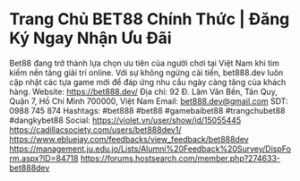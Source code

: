 # Trang Chủ BET88 Chính Thức | Đăng Ký Ngay Nhận Ưu Đãi
Bet88 đang trở thành lựa chọn ưu tiên của người chơi tại Việt Nam khi tìm kiếm nền tảng giải trí online. Với sự không ngừng cải tiến, bet888.dev luôn cập nhật các tựa game mới để đáp ứng nhu cầu ngày càng tăng của khách hàng.
Website: https://bet888.dev/
Địa chỉ: 92 Đ. Lâm Văn Bền, Tân Quy, Quận 7, Hồ Chí Minh 700000, Việt Nam
Email: bet888.dev@gmail.com
SDT: 0988 745 874
Hashtags: #bet888 #bet88 #gamebaibet88 #trangchubet88 #dangkybet88
Social:
https://violet.vn/user/show/id/15055445
https://cadillacsociety.com/users/bet888dev1/
https://www.ebluejay.com/feedbacks/view_feedback/bet888dev
https://management.ju.edu.jo/Lists/Alumni%20Feedback%20Survey/DispForm.aspx?ID=84718
https://forums.hostsearch.com/member.php?274633-bet888dev